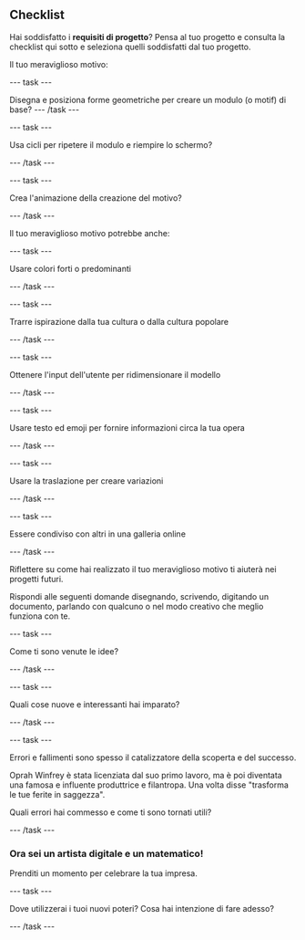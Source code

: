 ## Checklist

Hai soddisfatto i **requisiti di progetto**? Pensa al tuo progetto e consulta la checklist qui sotto e seleziona quelli soddisfatti dal tuo progetto.

Il tuo meraviglioso motivo:

--- task ---

Disegna e posiziona forme geometriche per creare un modulo (o motif) di base? --- /task ---

--- task ---

Usa cicli per ripetere il modulo e riempire lo schermo?

--- /task ---

--- task ---

Crea l'animazione della creazione del motivo?

--- /task ---

Il tuo meraviglioso motivo potrebbe anche:

--- task ---

Usare colori forti o predominanti

--- /task ---

--- task ---

Trarre ispirazione dalla tua cultura o dalla cultura popolare

--- /task ---

--- task ---

Ottenere l'input dell'utente per ridimensionare il modello

--- /task ---

--- task ---

Usare testo ed emoji per fornire informazioni circa la tua opera

--- /task ---

--- task ---

Usare la traslazione per creare variazioni

--- /task ---


--- task ---

Essere condiviso con altri in una galleria online

--- /task ---

Riflettere su come hai realizzato il tuo meraviglioso motivo ti aiuterà nei progetti futuri.

Rispondi alle seguenti domande disegnando, scrivendo, digitando un documento, parlando con qualcuno o nel modo creativo che meglio funziona con te.

--- task ---

Come ti sono venute le idee?

--- /task ---

--- task ---

Quali cose nuove e interessanti hai imparato?

--- /task ---

--- task ---

Errori e fallimenti sono spesso il catalizzatore della scoperta e del successo.

Oprah Winfrey è stata licenziata dal suo primo lavoro, ma è poi diventata una famosa e influente produttrice e filantropa. Una volta disse "trasforma le tue ferite in saggezza".

Quali errori hai commesso e come ti sono tornati utili?

--- /task ---

### Ora sei un artista digitale e un matematico!

Prenditi un momento per celebrare la tua impresa.

--- task ---

Dove utilizzerai i tuoi nuovi poteri? Cosa hai intenzione di fare adesso?

--- /task ---

